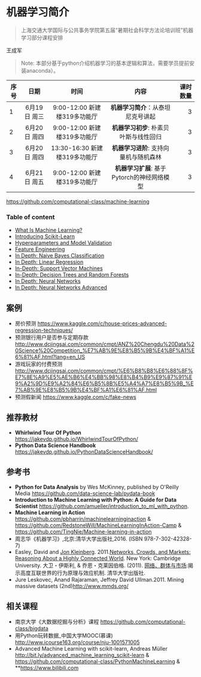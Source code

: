 # 机器学习简介

> 上海交通大学国际与公共事务学院第五届“暑期社会科学方法论培训班”机器学习部分课程安排

王成军


> Note: 本部分基于python介绍机器学习的基本逻辑和算法，需要学员提前安装anaconda）。


| 序号          |  日期         |    时间   |内容        | 课时数量   |
| -------------|:-------------:|:-------------:|:-------------:|-----:|
| 1 | 6月19日 周三|	9:00-12:00 新建楼319多功能厅| **机器学习简介**：从泰坦尼克号讲起|3|
| 2| 6月20日 周四|	9:00-12:00 新建楼319多功能厅| **机器学习初步**: 朴素贝叶斯与线性回归|3|
| 3 | 6月20日 周四|	13:30-16:30 新建楼319多功能厅| **机器学习进阶**: 支持向量机与随机森林|3|
| 4 | 6月21日 周五|	9:00-12:00 新建楼319多功能厅| **机器学习扩展**: 基于Pytorch的神经网络模型|3|


https://github.com/computational-class/machine-learning

### Table of content

- [What Is Machine Learning?](http://nbviewer.jupyter.org/github/computational-class/machine-learning/blob/master/09.01-What-Is-Machine-Learning.ipynb)
- [Introducing Scikit-Learn](http://nbviewer.jupyter.org/github/computational-class/machine-learning/blob/master/09.02-Introducing-Scikit-Learn.ipynb)
- [Hyperparameters and Model Validation](http://nbviewer.jupyter.org/github/computational-class/machine-learning/blob/master/09.03-Hyperparameters-and-Model-Validation.ipynb)
- [Feature Engineering](http://nbviewer.jupyter.org/github/computational-class/machine-learning/blob/master/09.04-Feature-Engineering.ipynb)
- [In Depth: Naive Bayes Classification](http://nbviewer.jupyter.org/github/computational-class/machine-learning/blob/master/09.05-Naive-Bayes.ipynb)
- [In Depth: Linear Regression](http://nbviewer.jupyter.org/github/computational-class/machine-learning/blob/master/09.06-Linear-Regression.ipynb)
- [In-Depth: Support Vector Machines](http://nbviewer.jupyter.org/github/computational-class/machine-learning/blob/master/09.07-Support-Vector-Machines.ipynb)
- [In-Depth: Decision Trees and Random Forests](http://nbviewer.jupyter.org/github/computational-class/machine-learning/blob/master/09.08-Random-Forests.ipynb)
- [In Depth: Neural Networks](http://nbviewer.jupyter.org/github/computational-class/machine-learning/blob/master/09.09.neural_network.ipynb)
- [In Depth: Neural Networks Advanced](http://nbviewer.jupyter.org/github/computational-class/machine-learning/blob/master/09.10.neural_network_advanced.ipynb)


## 案例
- 房价预测 https://www.kaggle.com/c/house-prices-advanced-regression-techniques/
- 预测银行用户是否参与定期存款 http://www.dcjingsai.com/common/cmpt/ANZ%20Chengdu%20Data%20Science%20Competition_%E7%AB%9E%E8%B5%9B%E4%BF%A1%E6%81%AF.html?lang=en_US
- 游戏玩家的付费预测 http://www.dcjingsai.com/common/cmpt/%E6%B8%B8%E6%88%8F%E7%8E%A9%E5%AE%B6%E4%BB%98%E8%B4%B9%E9%87%91%E9%A2%9D%E9%A2%84%E6%B5%8B%E5%A4%A7%E8%B5%9B_%E7%AB%9E%E8%B5%9B%E4%BF%A1%E6%81%AF.html
- 预测假新闻 https://www.kaggle.com/c/fake-news

## 推荐教材

- **Whirlwind Tour Of Python** https://jakevdp.github.io/WhirlwindTourOfPython/
- **Python Data Science Handbook** https://jakevdp.github.io/PythonDataScienceHandbook/

## 参考书
- **Python for Data Analysis** by Wes McKinney, published by O'Reilly Media https://github.com/data-science-lab/pydata-book
- **Introduction to Machine Learning with Python: A Guide for Data Scientist** https://github.com/amueller/introduction_to_ml_with_python.
- **Machine Learning in Action** https://github.com/pbharrin/machinelearninginaction & https://github.com/RedstoneWill/MachineLearningInAction-Camp & https://github.com/TingNie/Machine-learning-in-action
- 周志华《机器学习》,北京:清华大学出版社,2016. (ISBN 978-7-302-42328-7)
- Easley, David and [Jon Kleinberg](http://www.cs.cornell.edu/home/kleinber/). 2011.[Networks, Crowds, and Markets: Reasoning About a Highly Connected World](http://www.cs.cornell.edu/home/kleinber/networks-book/). New York: Cambridge University. 大卫・伊斯利, & 乔恩・克莱因伯格. (2011). [网络、群体与市场](https://www.baidu.com/s?wd=%E7%BD%91%E7%BB%9C%E3%80%81%E7%BE%A4%E4%BD%93%E4%B8%8E%E5%B8%82%E5%9C%BA):揭示高度互联世界的行为原理与效应机制. 清华大学出版社.
- Jure Leskovec, Anand Rajaraman, Jeffrey David Ullman.2011. Mining massive datasets (2nd)http://www.mmds.org/


## 相关课程

- 南京大学《大数据挖掘与分析》课程  https://github.com/computational-class/bigdata
- 用Python玩转数据_中国大学MOOC(慕课) http://www.icourse163.org/course/nju-1001571005
- Advanced Machine Learning with scikit-learn, Andreas Müller http://bit.ly/advanced_machine_learning_scikit-learn & https://github.com/computational-class/PythonMachineLearning & **https://www.bilibili.com
